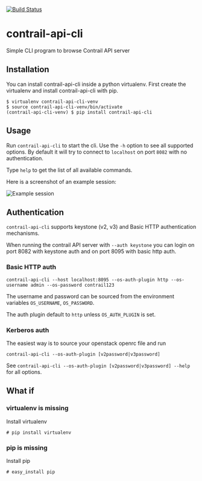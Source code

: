 [![Build Status](https://travis-ci.org/eonpatapon/contrail-api-cli.svg?branch=master)](https://travis-ci.org/eonpatapon/contrail-api-cli)

contrail-api-cli
================
Simple CLI program to browse Contrail API server

## Installation

You can install contrail-api-cli inside a python virtualenv. 
First create the virtualenv and install contrail-api-cli with pip.

    $ virtualenv contrail-api-cli-venv
    $ source contrail-api-cli-venv/bin/activate
    (contrail-api-cli-venv) $ pip install contrail-api-cli

## Usage

Run ``contrail-api-cli`` to start the cli. Use the ``-h`` option to see all supported options. By default it will try to connect to ``localhost`` on port ``8082`` with no authentication.
    
Type ``help`` to get the list of all available commands.

Here is a screenshot of an example session:

![Example session](http://i.imgur.com/X83FVTJ.png)

## Authentication

``contrail-api-cli`` supports keystone (v2, v3) and Basic HTTP authentication mechanisms.

When running the contrail API server with ``--auth keystone`` you can login on port 8082 with keystone auth and on port 8095 with basic http auth.

### Basic HTTP auth

    contrail-api-cli --host localhost:8095 --os-auth-plugin http --os-username admin --os-password contrail123

The username and password can be sourced from the environment variables ``OS_USERNAME``, ``OS_PASSWORD``.

The auth plugin default to ``http`` unless ``OS_AUTH_PLUGIN`` is set.

### Kerberos auth

The easiest way is to source your openstack openrc file and run

    contrail-api-cli --os-auth-plugin [v2password|v3password]

See ``contrail-api-cli --os-auth-plugin [v2password|v3password] --help`` for all options.

## What if

### virtualenv is missing

Install virtualenv

    # pip install virtualenv

### pip is missing

Install pip

    # easy_install pip
